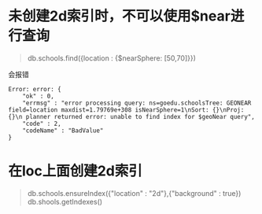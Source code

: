 # 未创建2d索引时，不可以使用$near进行查询

 > db.schools.find({location : {$nearSphere: [50,70]}})


会报错
```
Error: error: {
	"ok" : 0,
	"errmsg" : "error processing query: ns=goedu.schoolsTree: GEONEAR  field=location maxdist=1.79769e+308 isNearSphere=1\nSort: {}\nProj: {}\n planner returned error: unable to find index for $geoNear query",
	"code" : 2,
	"codeName" : "BadValue"
}

```

# 在loc上面创建2d索引
> db.schools.ensureIndex({"location" : "2d"},{"background" : true})
> db.shools.getIndexes()        
